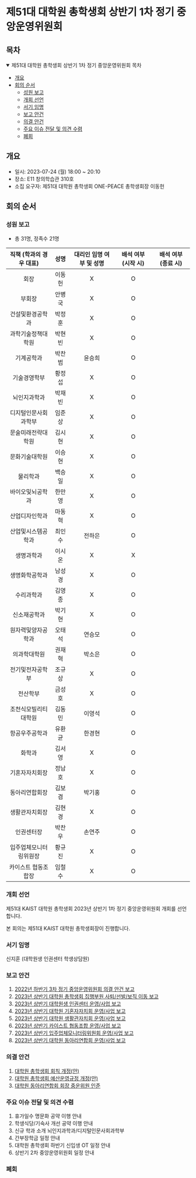 제51대 대학원 총학생회 상반기 1차 정기 중앙운영위원회
===

## 목차
<details open>
<summary>제51대 대학원 총학생회 상반기 1차 정기 중앙운영위원회 목차</summary>
  
- [개요](#개요) 
- [회의 순서](#회의-순서) 
	- [성원 보고](#성원-보고) 
	- [개회 선언](#개회-선언) 
	- [서기 임명](#서기-임명) 
	- [보고 안건](#보고-안건) 
	- [의결 안건](#의결-안건) 
	- [주요 이슈 전달 및 의견 수렴](#주요-이슈-전달-및-의견-수렴) 
	- [폐회](#폐회) 
</details>

## 개요
- 일시: 2023-07-24 (월) 18:00 ~ 20:10
- 장소: E11 창의학습관 310호
- 소집 요구자: 제51대 대학원 총학생회 ONE-PEACE 총학생회장 이동헌

## 회의 순서
### 성원 보고
- 총 31명, 정족수 21명

| 직책 (학과의 경우 대표) | 성명 | 대리인 임명 여부 및 성명 | 배석 여부 (시작 시) | 배석 여부 (종료 시) |
|:---:|:---:|:---:|:---:|:---:|
| 회장 | 이동헌 | X | O |  |
| 부회장 | 안병국 | X | O |  |
| 건설및환경공학과 | 박정훈 | X | O |  |
| 과학기술정책대학원 | 박현빈 | X | O |  |
| 기계공학과 | 박찬범 | 윤승희 | O |  |
| 기술경영학부 | 황정섭 | X | O |  |
| 뇌인지과학과 | 박재빈 | X | O |  |
| 디지털인문사회과학부 | 임준상 | X | O |  |
| 문술미래전략대학원 | 김시현 | X | O |  |
| 문화기술대학원 | 이승현 | X | O |  |
| 물리학과 | 백승일 | X | O |  |
| 바이오및뇌공학과 | 한만영 | X | O |  |
| 산업디자인학과 | 마동혁 | X | O |  |
| 산업및시스템공학과 | 최인수 | 전하은 | O |  |
| 생명과학과 | 이시온 | X | X |  |
| 생명화학공학과 | 남성경 | X | O |  |
| 수리과학과 | 김영종 | X | O |  |
| 신소재공학과 | 박기현 | X | O |  |
| 원자력및양자공학과 | 오태석 | 연승모 | O |  |
| 의과학대학원 | 권재혁 | 박소은 | O |  |
| 전기및전자공학부 | 조규상 | X | O |  |
| 전산학부 | 금성호 | X | O |  |
| 조천식모빌리티대학원 | 김동민 | 이영석 | O |  |
| 항공우주공학과 | 유환균 | 한경현 | O |  |
| 화학과 | 김서영 | X | O |  |
| 기혼자자치회장 | 정남호 | X | O |  |
| 동아리연합회장 | 김보겸 | 박기홍 | O |  |
| 생활관자치회장 | 김현경 | X | O |  |
| 인권센터장 | 박찬우 | 손연주 | O |  |
| 입주업체모니터링위원장 | 황규진 | X | O |  |
| 카이스트 협동조합장 | 임철수 | X | O |  |

### 개회 선언
제51대 KAIST 대학원 총학생회 2023년 상반기 1차 정기 중앙운영위원회 개회를 선언합니다. 

본 회의는 제51대 KAIST 대학원 총학생회장이 진행합니다.

### 서기 임명
신지훈 (대학원생 인권센터 학생상담원)

### 보고 안건
1. [2022년 하반기 3차 정기 중앙운영위원회 의결 안건 보고](보고안건/2022년-하반기-3차-정기-중앙운영위원회-의결-안건-보고.md) 
2. [2023년 상반기 대학원 총학생회 집행부원 사퇴/선발/보직 이동 보고](보고안건/2023년-상반기-집행부원-선발-보고.md) 
3. [2023년 상반기 대학원생 인권센터 운영/사업 보고](보고안건/대학원생인권센터-2023년-상반기-운영사업보고.md) 
4. [2023년 상반기 대학원 기혼자자치회 운영/사업 보고](보고안건/대학원기혼자자치회-2023년-상반기-운영사업보고.md) 
5. [2023년 상반기 대학원 생활관자치회 운영/사업 보고](보고안건/대학원생활관자치회-2023년-상반기-운영사업보고.md) 
6. [2023년 상반기 카이스트 협동조합 운영/사업 보고](보고안건/카이스트협동조합-2023년-상반기-운영사업보고.md) 
7. [2023년 상반기 입주업체모니터링위원회 운영/사업 보고](보고안건/입주업체모니터링위원회-2023년-상반기-운영사업보고.md) 
8. [2023년 상반기 대학원 동아리연합회 운영/사업 보고](보고안건/대학원동아리연합회-2023년-상반기-운영사업보고.md)

### 의결 안건
1. [대학원 총학생회 회칙 개정(안)](의결안건/agenda1.md)
2. [대학원 총학생회 예산운영규정 개정(안)](의결안건/agenda2.md)
3. [대학원 동아리연합회 회장 중운위원 인준](의결안건/의결2-대학원동아리연합회-회장-중운위원-인준.md)


### 주요 이슈 전달 및 의견 수렴
1. 휴가일수 명문화 공약 이행 안내
2. 학생식당/기숙사 개선 공약 이행 안내
3. 신규 학과 소개 뇌인지과학과/디지털인문사회과학부
4. 간부장학금 일정 안내
5. 대학원 총학생회 하반기 신입생 OT 일정 안내
6. 상반기 2차 중앙운영위원회 일정 안내

### 폐회
